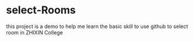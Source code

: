 # select-Rooms
this project is a demo to help me learn the basic skill to use github
to select room in ZHIXIN College
